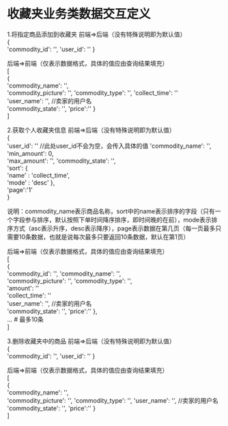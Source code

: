 # 收藏夹业务类数据交互定义  
1.将指定商品添加到收藏夹
前端=>后端（没有特殊说明即为默认值）  
{  
        'commodity_id': '',
        'user_id': ''
}

后端=>前端（仅表示数据格式，具体的值应由查询结果填充）  
[  
    {   
        'commodity_name': '',  
        'commodity_picture': '',
        'commodity_type': '', 
        'collect_time': ''  
        'user_name': '', //卖家的用户名  
        'commodity_state': '',
        'price':''
    }  
]  

2.获取个人收藏夹信息
前端=>后端（没有特殊说明即为默认值）  
{  
    'user_id': '' //此处user_id不会为空，会传入具体的值
    'commodity_name': '', 
    'min_amount': 0,  
    'max_amount': '',
    'commodity_state': '',  
    'sort': {  
        'name' : 'collect_time',  
        'mode' : 'desc' 
    },  
    'page':'1'  
}  
  
说明：commodity_name表示商品名称，sort中的name表示排序的字段（只有一个字段参与排序，默认按照下单时间降序排序，即时间晚的在前），mode表示排序方式（asc表示升序，desc表示降序），page表示数据在第几页（每一页最多只需要10条数据，也就是说每次最多只要返回10条数据，默认在第1页）  
  
后端=>前端（仅表示数据格式，具体的值应由查询结果填充）  
[  
    {   
        'commodity_id': '',
        'commodity_name': '',  
        'commodity_picture': '',
        'commodity_type': '',   
        'amount': ''  
        'collect_time': ''  
        'user_name': '', //卖家的用户名  
        'commodity_state': '',
        'price':''
    },  
    ... # 最多10条  
]  


3.删除收藏夹中的商品
前端=>后端（没有特殊说明即为默认值）  
{  
        'commodity_id': '',
        'user_id': ''
}

后端=>前端（仅表示数据格式，具体的值应由查询结果填充）  
[  
    {   
        'commodity_name': '',  
        'commodity_picture': '',
        'commodity_type': '', 
        'user_name': '', //卖家的用户名  
        'commodity_state': '',
        'price':''
    }  
] 